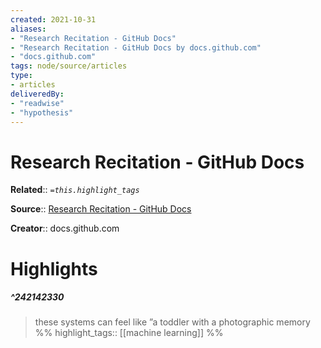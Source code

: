 ```yaml
---
created: 2021-10-31
aliases:
- "Research Recitation - GitHub Docs"
- "Research Recitation - GitHub Docs by docs.github.com"
- "docs.github.com"
tags: node/source/articles
type: 
- articles
deliveredBy: 
- "readwise"
- "hypothesis"
---
```

# Research Recitation - GitHub Docs

**Related**:: 
*`=this.highlight_tags`*

**Source**:: [Research Recitation - GitHub Docs](https://docs.github.com/en/github/copilot/research-recitation)

**Creator**:: docs.github.com

# Highlights
##### ^242142330
  
> these systems can feel like ”a toddler with a photographic memory 
%%
highlight_tags:: [[machine learning]]
%%
